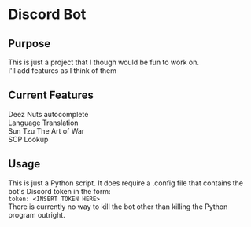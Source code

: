 # Discord Bot

## Purpose

This is just a project that I though would be fun to work on.  
I'll add features as I think of them  

## Current Features

Deez Nuts autocomplete  
Language Translation  
Sun Tzu The Art of War  
SCP Lookup  

## Usage

This is just a Python script. It does require a .config file that contains the bot's Discord token in the form:  
`token: <INSERT TOKEN HERE>`  
There is currently no way to kill the bot other than killing the Python program outright.  
